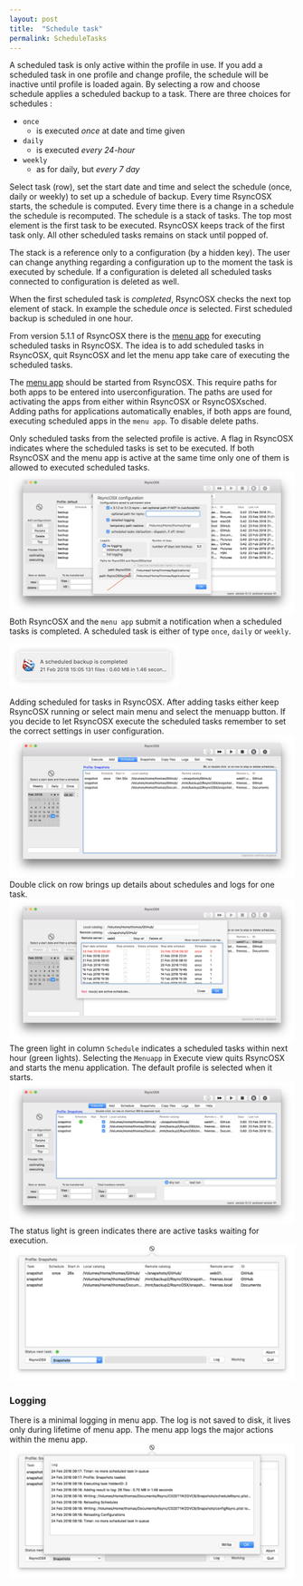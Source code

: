 ```yaml
---
layout: post
title:  "Schedule task"
permalink: ScheduleTasks
---
```

A scheduled task is only active within the profile in use. If you add a scheduled task in one profile and change profile, the schedule will be inactive until profile is loaded again.  By selecting a row and choose schedule applies a scheduled backup to a task. There are three choices for schedules :

- `once`
	- is executed _once_ at date and time given
- `daily`
	- is executed _every 24-hour_
- `weekly`
	- as for daily, but _every 7 day_

Select task (row), set the start date and time and select the schedule (once, daily or weekly) to set up a schedule of backup. Every time RsyncOSX starts, the schedule is computed. Every time there is a change in a schedule the schedule is recomputed. The schedule is a stack of tasks. The top most element is the first task to be executed. RsyncOSX keeps track of the first task only. All other scheduled tasks remains on stack until popped of.

The stack is a reference only to a configuration (by a hidden key). The user can change anything regarding a configuration up to the moment the task is executed by schedule. If a configuration is deleted all scheduled tasks connected to configuration is deleted as well.

When the first scheduled task is _completed_, RsyncOSX checks the next top element of stack. In example the schedule *once* is selected. First scheduled backup is scheduled in one hour.

From version 5.1.1 of RsyncOSX there is the [menu app](/Menuapp) for executing scheduled tasks in RsyncOSX. The idea is to add scheduled tasks in RsyncOSX, quit RsyncOSX and let the menu app take care of executing the scheduled tasks.

The [menu app](/Menuapp) should be started from RsyncOSX. This require paths for both apps to be entered into userconfiguration.  The paths are used for activating the apps from either within RsyncOSX or RsyncOSXsched.
Adding paths for applications automatically enables, if both apps are found, executing scheduled apps in the `menu app`. To disable delete paths.

Only scheduled tasks from the selected profile is active. A flag in RsyncOSX indicates where the scheduled tasks is set to be executed. If both RsyncOSX and the menu app is active at the same time only one of them is allowed to executed scheduled tasks.
![](/images/RsyncOSX/master/menuapp/sched0.png)
Both RsyncOSX and the `menu app` submit a notification when a scheduled tasks is completed. A scheduled task is either of type `once`, `daily` or `weekly`.

![](/images/RsyncOSX/master/menuapp/notifications1.png)

Adding scheduled for tasks in RsyncOSX. After adding tasks either keep RsyncOSX running or select main menu and select the menuapp button. If you decide to let RsyncOSX execute the scheduled tasks remember to set the correct settings in user configuration.
![](/images/RsyncOSX/master/menuapp/sched4.png)
Double click on row brings up details about schedules and logs for one task.
![](/images/RsyncOSX/master/menuapp/sched1.png)
The green light in column `Schedule` indicates a scheduled tasks within next hour (green lights). Selecting the `Menuapp` in Execute view quits RsyncOSX and starts the menu application. The default profile is selected when it starts.
![](/images/RsyncOSX/master/menuapp/sched2.png)
The status light is green indicates there are active tasks waiting for execution.
![](/images/RsyncOSX/master/menuapp/sched5.png)

### Logging

There is a minimal logging in menu app. The log is not saved to disk, it lives only during lifetime of menu app. The menu app logs the major actions within the menu app.
![](/images/RsyncOSX/master/menuapp/log1.png)
